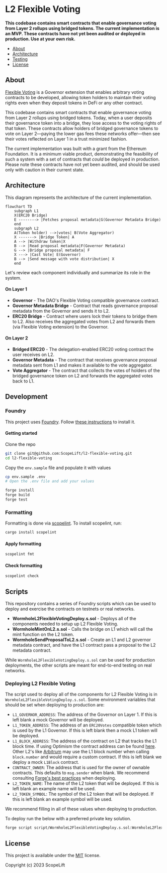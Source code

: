 # L2 Flexible Voting

**This codebase contains smart contracts that enable governance voting from Layer 2 rollups using bridged tokens. The current implementation is an MVP. These contracts have not yet been audited or deployed in production. Use at your own risk.**

- [About](#about)
- [Architecture](#architecture)
- [Testing](#testing)
- [License](#license)


## About

[Flexible Voting](https://www.scopelift.co/blog/introducing-flexible-voting) is a Governor extension that enables arbitrary voting contracts to be developed, allowing token holders to maintain their voting rights even when they deposit tokens in DeFi or any other contract.

This codebase contains smart contracts that enable governance voting from Layer 2 rollups using bridged tokens. Today, when a user deposits their governance token into a bridge, they lose access to the voting rights of that token. These contracts allow holders of bridged governance tokens to vote on Layer 2—paying the lower gas fees these networks offer—then see their votes reflected on Layer 1 in a trust minimized fashion.

The current implementation was built with a grant from the Ethereum Foundation. It is a minimum viable product, demonstrating the feasibility of such a system with a set of contracts that *could* be deployed in production. Please note these contracts have not yet been audited, and should be used only with caution in their current state.


## Architecture

This diagram represents the architecture of the current implementation.

```mermaid
flowchart TD
    subgraph L1
    X(ERC20 Bridge)
    E --------> |Fetches proposal metadata|G(Governor Metadata Bridge)
    end
    subgraph L2
    A(Token holder) -->|votes| B(Vote Aggregator)
    X -------> |Bridge Token| A
    A --> |Withdraw token|X
    B --> |Read proposal metadata|F(Governor Metadata)
    G --> |Bridge proposal metadata| F
    X ---> |Cast Vote| E(Governor)
    B --> |Send message with vote distribution| X
    end
```

Let's review each component individually and summarize its role in the system.


#### On Layer 1

* __Governor__ - The DAO's Flexible Voting compatible governance contract.
* __Governor Metadata Bridge__ - Contract that reads governance proposal metadata from the Governor and sends it to L2.
* __ERC20 Bridge__ - Contract where users lock their tokens to bridge them to L2. Also receives the aggregated votes from L2 and forwards them (via Flexible Voting extension) to the Governor.

#### On Layer 2

* __Bridged ERC20__ - The delegation-enabled ERC20 voting contract the user receives on L2.
* __Governor Metadata__ - The contract that receives governance proposal metadata sent from L1 and makes it available to the vote aggregator.
* __Vote Aggregator__ - The contract that collects the votes of holders of the bridged governance token on L2 and forwards the aggregated votes back to L1.

## Development

### Foundry

This project uses [Foundry](https://github.com/foundry-rs/foundry). Follow [these instructions](https://github.com/foundry-rs/foundry#installation) to install it.


#### Getting started

Clone the repo

```bash
git clone git@github.com:ScopeLift/l2-flexible-voting.git
cd l2-flexible-voting
```

Copy the `env.sample` file and populate it with values

```bash
cp env.sample .env
# Open the .env file and add your values
```

```bash
forge install
forge build
forge test
```

### Formatting

Formatting is done via [scopelint](https://github.com/ScopeLift/scopelint). To install scopelint, run:

```bash
cargo install scopelint
```

#### Apply formatting

```bash
scopelint fmt
```

#### Check formatting

```bash
scopelint check
```

## Scripts

This repository contains a series of Foundry scripts which can be used to deploy and exercise the contracts on testnets or real networks.

* __WormholeL2FlexibleVotingDeploy.s.sol__ - Deploys all of the components needed to setup up L2 Flexible Voting.
* __WormholeMintOnL2.s.sol__ - Calls the bridge on L1 which will call the mint function on the L2 token.
* __WormholeSendProposalToL2.s.sol__ - Create an L1 and L2 governor metadata contract, and have the L1 contract pass a proposal to the L2 metadata contract.

While `WormholeL2FlexibleVotingDeploy.s.sol` can be used for production deployments, the other scripts are meant for end-to-end testing on real networks. 

### Deploying L2 Flexible Voting

The script used to deploy all of the components for L2 Flexible Voting is in `WormholeL2FlexibleVotingDeploy.s.sol`. Some environment variables that should be set when deploying to production are:

- `L1_GOVERNOR_ADDRESS`: The address of the Governor on Layer 1. If this is left blank a mock Governor will be deployed.
- `L1_TOKEN_ADDRESS`: The address of an `ERC20Votes` compatible token which is used by the L1 Governor. If this is left blank then a mock L1 token will be deployed.
- `L1_BLOCK_ADDRESS`: The address of the contract on L2 that tracks the L1 block time. If using Optimism the contract address can be found [here](https://community.optimism.io/docs/protocol/protocol-2.0/#l1block). Other L2's like [Arbitrum](https://docs.arbitrum.io/time) may use the L1 block number when calling `block.number` and would require a custom contract. If this is left blank we deploy a mock `L1Block` contract.
- `CONTRACT_OWNER`: The address that is used for the owner of ownable contracts. This defaults to `msg.sender` when blank. We recommend consulting [Forge's best practices](https://docs.arbitrum.io/time) when deploying.
- `L2_TOKEN_NAME`: The name of the L2 token that will be deployed. If this is left blank an example name will be used.
- `L2_TOKEN_SYMBOL`: The symbol of the L2 token that will be deployed. If this is left blank an example symbol will be used.

We recommend filling in all of these values when deploying to production. 

To deploy run the below with a preferred private key solution.

```sh
forge script script/WormholeL2FlexibleVotingDeploy.s.sol:WormholeL2FlexibleVotingDeploy --broadcast
```
## License

This project is available under the [MIT](LICENSE.txt) license.

Copyright (c) 2023 ScopeLift
